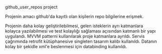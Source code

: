 github_user_repos project

Projenin amacı github'da kayıtlı olan kişilerin repo bilgilerine erişmek.

Projenin daha kolay geliştirilebilmesi, gelen isteklerin ayrı katmanlara kolayca yazılabilmesi ve test kolaylığı sağlaması açısından katmanlı bir yapı uygulandı. MVVM patterni kullanılarak proje katmanlara ayrıldı.
Servis çağrımında retrofit kütüphanesive singleten tasarım kalıbı kullanıldı.
Datanın kolay bir şekidle xml'e beslenmesi için databinding kullanıldı.
